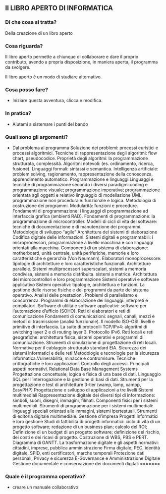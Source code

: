## Il LIBRO APERTO DI INFORMATICA

### Di che cosa si tratta?

Della creazione di un libro aperto
 
 ### Cosa riguarda?

Il libro aperto permette a chiunque di collaborare e dare il proprio contributo, avendo a propria disposizione, in maniera aperta, il programma da svolgere.</p>
Il libro aperto è un modo di studiare alternativo.
 
### Cosa posso fare?
 - Iniziare questa avventura, clicca e modifica.

### In pratica?
 - Aiutami a sistemare i punti del bando
 
### Quali sono gli argomenti?
 - Dal problema al programma
Soluzione dei problemi: processi euristici e processi algoritmici. Tecniche di rappresentazione degli algoritmi: flow chart, pseudocodice. Proprietà degli algoritmi: la programmazione strutturata, complessità. 
Algoritmi notevoli: (es. ordinamento, ricerca, fusione).
Linguaggi formali: sintassi e semantica.
Intelligenza artificiale: problem solving, ragionamento, rappresentazione della conoscenza, apprendimento automatico.
Programmazione e linguaggi
Linguaggi e tecniche di programmazione secondo i diversi paradigmi:coding e programmazione visuale;
programmazione imperativa;
programmazione orientata agli oggetti e relativo linguaggio di modellazione UML; programmazione non procedurale: funzionale e logica.
Metodologia di costruzione dei programmi. Modularità: funzioni e procedure.
Fondamenti di programmazione: i linguaggi di programmazione ad interfaccia grafica (ambienti RAD).
Fondamenti di programmazione: la programmazione di microcontroller.
Modelli di cicli di vita del software: tecniche di documentazione e di manutenzione dei programmi. Metodologie di sviluppo “agile”
Architettura dei sistemi di elaborazione
Codifica digitale delle informazioni.
Sistemi digitali e programmabili: i microprocessori, programmazione a livello macchina e con linguaggi orientati alla macchina.
Componenti di un sistema di elaborazione: motherboard, unità centrale, unità periferiche, memorie e loro caratteristiche e gerarchia (Von Neumann).
Elaboratori monoprocessore: tipologie di architetture e loro caratteristiche funzionali.
Architetture parallele. Sistemi multiprocessori superscalari, sistemi a memoria
condivisa, sistemi a memoria distribuita. sistemi a matrice.
Architettura dei microcontrollori e loro programmazione
Sistemi operativi e software applicativo
Sistemi operativi: tipologie, architettura e funzioni.
La gestione delle risorse fisiche e dei programmi da parte del sistema operativo. Analisi delle prestazioni.
Problemi di parallelismo e concorrenza.
Programmi di elaborazione dei linguaggi: interpreti e compilatori.
Software di utilità e software applicativi: software per l’automazione d’ufficio (SOHO).
Reti di elaboratori e reti di comunicazione
Fondamenti di comunicazioni: segnali, canali, mezzi e metodi di trasmissione (analisi funzionale).
Il modello ISO-OSI: livelli e primitive di interfaccia.
La suite di protocolli TCP/IPv4: algoritmi di switching layer 2 e di routing layer 3. Protocollo IPv6. Reti locali e reti geografiche: architettura fisica, sistemi operativi e programmi di comunicazione. Strumenti di simulazione di progettazione di reti locali.
Normative per il cablaggio strutturato standard EIA.
Sicurezza dei sistemi informatici e delle reti
Metodologie e tecnologie per la sicurezza informatica.Vulnerabilità, minacce e contromisure. Tecniche crittografiche e loro applicazioni. Controllo degli accessi.
Principali aspetti normativi.
Relational Data Base Management Systems Progettazione concettuale, logica e fisica di una base di dati.
Linguaggio SQL per l’interrogazione e la gestione di basi di dati.
Strumenti per la progettazione e test di architetture 3-tier (wamp, lamp, xampp, EasyPHP) Progettazione e sviluppo di applicazioni a tre livelli
Sistemi multimediali
Rappresentazione digitale dei diversi tipi di informazione: simboli, suoni, disegni, immagini, filmati.
Componenti fisici per i sistemi multimediali.
Strumenti di programmazione per i sistemi multimediali: linguaggi speciali orientati alle immagini, sistemi ipertestuali.
Strumenti di editoria digitale multimediale.
Gestione d’impresa Progetti Informatici e loro gestione
Studi di fattibilità di progetti informatici: ciclo di vita di un progetto software; redazione di un business plan; calcolo del ROI;
Definizione di un budget di un progetto software; definizione del rischio, dei costi e dei ricavi di progetto.
Costruzione di WBS, PBS e PERT.
Diagramma di GANTT.
La trasformazione digitale e gli aspetti normativi: cittadini, imprese, pubblica amministrazione
 Firma digitale, PEC, identità digitale, SPID, enti certificatori, marche temporali
Protezione dati personali, Privacy e sicurezza
E-Governance e Amministrazione Digitale
Gestione documentale e conservazione dei documenti digitali
=======

### Quale è il programma operativo?
 - creare un manuale collaborativo

